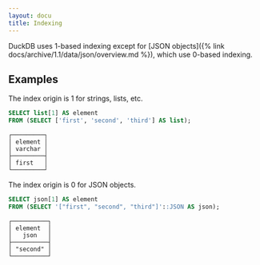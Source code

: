 ```yaml
---
layout: docu
title: Indexing
---
```


DuckDB uses 1-based indexing except for [JSON objects]({% link docs/archive/1.1/data/json/overview.md %}), which use 0-based indexing.

## Examples

The index origin is 1 for strings, lists, etc.

```sql
SELECT list[1] AS element
FROM (SELECT ['first', 'second', 'third'] AS list);
```

```text
┌─────────┐
│ element │
│ varchar │
├─────────┤
│ first   │
└─────────┘
```

The index origin is 0 for JSON objects.

```sql
SELECT json[1] AS element
FROM (SELECT '["first", "second", "third"]'::JSON AS json);
```

```text
┌──────────┐
│ element  │
│   json   │
├──────────┤
│ "second" │
└──────────┘
```